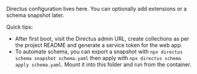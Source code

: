Directus configuration lives here. You can optionally add extensions or a schema snapshot later.

Quick tips:
- After first boot, visit the Directus admin URL, create collections as per the project README and generate a service token for the web app.
- To automate schema, you can export a snapshot with `npx directus schema snapshot schema.yaml` then apply with `npx directus schema apply schema.yaml`. Mount it into this folder and run from the container.

